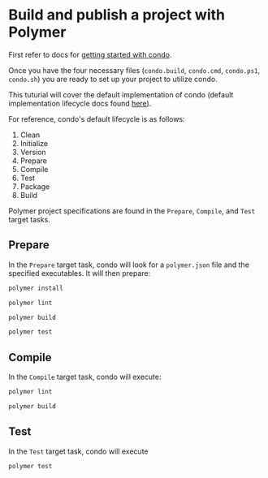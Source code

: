 # Build and publish a project with Polymer

First refer to docs for [getting started with condo][get-started].

Once you have the four necessary files (`condo.build`, `condo.cmd`, `condo.ps1`, `condo.sh`) you are ready to set up
your project to utilize condo.

This tuturial will cover the default implementation of condo (default implementation lifecycle docs found
[here][lifecycle]).

For reference, condo's default lifecycle is as follows:

1. Clean
2. Initialize
3. Version
4. Prepare
5. Compile
6. Test
7. Package
8. Build

Polymer project specifications are found in the `Prepare`, `Compile`, and `Test` target tasks.

## Prepare
In the `Prepare` target task, condo will look for a `polymer.json` file and the specified executables. It will then
prepare:

```bash
polymer install
```

```bash
polymer lint
```

```bash
polymer build
```

```bash
polymer test
```

## Compile
In the `Compile` target task, condo will execute:
```bash
polymer lint
```

```bash
polymer build
```


## Test
In the `Test` target task, condo will execute

```bash
polymer test
```


[get-started]: get-started.md
[lifecycle]: ../concepts/lifecycle.md
